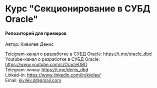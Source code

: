 # Курс "Секционирование в СУБД Oracle"
#### Репозиторий для примеров

Автор: Кивилев Денис  

Telegram-канал о разработке в СУБД Oracle: https://t.me/oracle_dbd  
Youtube-канал о разработке в СУБД Oracle: https://www.youtube.com/c/OracleDBD  
Telegram-личка: https://t.me/denis_dbd  
Linked-in: https://www.linkedin.com/in/kivilev/  
Email: kivilev.d@gmail.com  
